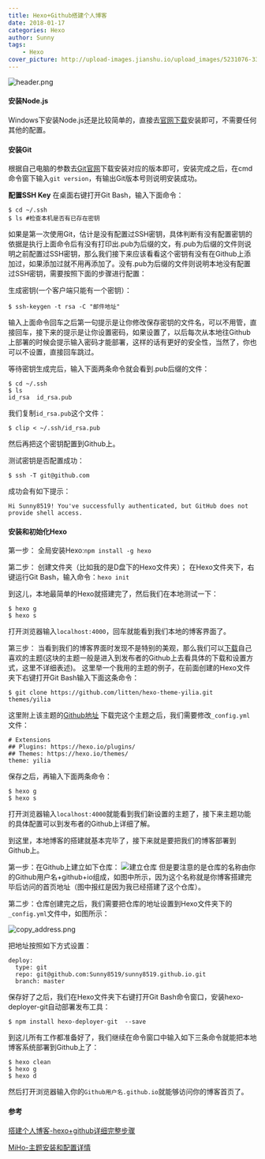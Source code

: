 ```yaml
---
title: Hexo+Github搭建个人博客
date: 2018-01-17
categories: Hexo
author: Sunny
tags:
    - Hexo
cover_picture: http://upload-images.jianshu.io/upload_images/5231076-3385be91b57dabf4.jpg?imageMogr2/auto-orient/strip%7CimageView2/2/w/1240
---
```

![header.png](http://upload-images.jianshu.io/upload_images/5231076-3385be91b57dabf4.jpg?imageMogr2/auto-orient/strip%7CimageView2/2/w/1240)

#### 安装Node.js
Windows下安装Node.js还是比较简单的，直接去[官网下载](https://nodejs.org/en/ "官网下载")安装即可，不需要任何其他的配置。

#### 安装Git
根据自己电脑的参数去[Git官网](https://git-scm.com/download/win "Git官网")下载安装对应的版本即可，安装完成之后，在cmd命令窗下输入`git version`，有输出Git版本号则说明安装成功。

**配置SSH Key**
在桌面右键打开Git Bash，输入下面命令：
```
$ cd ~/.ssh
$ ls #检查本机是否有已存在密钥
```
如果是第一次使用Git，估计是没有配置过SSH密钥，具体判断有没有配置密钥的依据是执行上面命令后有没有打印出.pub为后缀的文，有.pub为后缀的文件则说明之前配置过SSH密钥，那么我们接下来应该看看这个密钥有没有在Github上添加过，如果添加过就不用再添加了。没有.pub为后缀的文件则说明本地没有配置过SSH密钥，需要按照下面的步骤进行配置：

生成密钥(一个客户端只能有一个密钥）：
```
$ ssh-keygen -t rsa -C "邮件地址"
```
输入上面命令回车之后第一句提示是让你修改保存密钥的文件名，可以不用管，直接回车，接下来的提示是让你设置密码，如果设置了，以后每次从本地往Github上部署的时候会提示输入密码才能部署，这样的话有更好的安全性，当然了，你也可以不设置，直接回车跳过。

等待密钥生成完后，输入下面两条命令就会看到.pub后缀的文件：
```
$ cd ~/.ssh
$ ls
id_rsa  id_rsa.pub
```

我们复制`id_rsa.pub`这个文件：
```
$ clip < ~/.ssh/id_rsa.pub
```
然后再把这个密钥配置到Github上。

测试密钥是否配置成功：
```
$ ssh -T git@github.com
```
成功会有如下提示：
```
Hi Sunny8519! You've successfully authenticated, but GitHub does not provide shell access.
```

#### 安装和初始化Hexo
第一步：
全局安装Hexo:`npm install -g hexo`

第二步：
创建文件夹（比如我的是D盘下的Hexo文件夹）；
在Hexo文件夹下，右键运行Git Bash，输入命令：`hexo init`

到这儿，本地最简单的Hexo就搭建完了，然后我们在本地测试一下：
```
$ hexo g
$ hexo s
```
打开浏览器输入`localhost:4000`，回车就能看到我们本地的博客界面了。

第三步：
当看到我们的博客界面时发现不是特别的美观，那么我们可以[下载](https://hexo.io/themes/ "下载")自己喜欢的主题(这块的主题一般是进入到发布者的Github上去看具体的下载和设置方式，这里不详细表述)。
这里举一个我用的主题的例子，在前面创建的Hexo文件夹下右键打开Git Bash输入下面这条命令：
```
$ git clone https://github.com/litten/hexo-theme-yilia.git themes/yilia
```
这里附上该主题的[Github地址](https://github.com/litten/hexo-theme-yilia "Github地址")
下载完这个主题之后，我们需要修改`_config.yml`文件：
```
# Extensions
## Plugins: https://hexo.io/plugins/
## Themes: https://hexo.io/themes/
theme: yilia
```
保存之后，再输入下面两条命令：
```
$ hexo g
$ hexo s
```
打开浏览器输入`localhost:4000`就能看到我们新设置的主题了，接下来主题功能的具体配置可以到发布者的Github上详细了解。

到这里，本地博客的搭建就基本完毕了，接下来就是要把我们的博客部署到Github上。

第一步：在Github上建立如下仓库：
![建立仓库](http://upload-images.jianshu.io/upload_images/5231076-030e31bb8eb87f76.png?imageMogr2/auto-orient/strip%7CimageView2/2/w/1240)
但是要注意的是仓库的名称由你的Github用户名+github+io组成，如图中所示，因为这个名称就是你博客搭建完毕后访问的首页地址（图中报红是因为我已经搭建了这个仓库）。

第二步：仓库创建完之后，我们需要把仓库的地址设置到Hexo文件夹下的`_config.yml`文件中，如图所示：

![copy_address.png](http://upload-images.jianshu.io/upload_images/5231076-ac97e20ff02f2365.png?imageMogr2/auto-orient/strip%7CimageView2/2/w/1240)

把地址按照如下方式设置：
```
deploy:
  type: git
  repo: git@github.com:Sunny8519/sunny8519.github.io.git
  branch: master
```
保存好了之后，我们在Hexo文件夹下右键打开Git Bash命令窗口，安装hexo-deployer-git自动部署发布工具：
```
$ npm install hexo-deployer-git  --save
```
到这儿所有工作都准备好了，我们继续在命令窗口中输入如下三条命令就能把本地博客系统部署到Github上了：
```
$ hexo clean
$ hexo g
$ hexo d
```
然后打开浏览器输入你的`Github用户名.github.io`就能够访问你的博客首页了。

#### 参考
[搭建个人博客-hexo+github详细完整步骤](https://www.jianshu.com/p/189fd945f38f)

[MiHo-主题安装和配置详情](https://blog.minhow.com/2017/08/01/blog/installation-configuration/)
